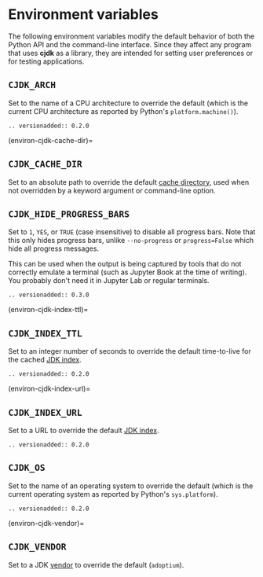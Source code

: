 <!--
This file is part of cjdk.
Copyright 2022 Board of Regents of the University of Wisconsin System
SPDX-License-Identifier: MIT
--->

# Environment variables

The following environment variables modify the default behavior of both the
Python API and the command-line interface. Since they affect any program that
uses **cjdk** as a library, they are intended for setting user preferences or
for testing applications.

## `CJDK_ARCH`

Set to the name of a CPU architecture to override the default (which is the
current CPU architecture as reported by Python's `platform.machine()`).

```{eval-rst}
.. versionadded:: 0.2.0
```

(environ-cjdk-cache-dir)=

## `CJDK_CACHE_DIR`

Set to an absolute path to override the default
[cache directory](./cachedir.md), used when not overridden by a keyword
argument or command-line option.

## `CJDK_HIDE_PROGRESS_BARS`

Set to `1`, `YES`, or `TRUE` (case insensitive) to disable all progress bars.
Note that this only hides progress bars, unlike `--no-progress` or
`progress=False` which hide all progress messages.

This can be used when the output is being captured by tools that do not
correctly emulate a terminal (such as Jupyter Book at the time of writing). You
probably don't need it in Jupyter Lab or regular terminals.

```{eval-rst}
.. versionadded:: 0.3.0
```

(environ-cjdk-index-ttl)=

## `CJDK_INDEX_TTL`

Set to an integer number of seconds to override the default time-to-live for
the cached [JDK index](./jdk-index.md).

```{eval-rst}
.. versionadded:: 0.2.0
```

(environ-cjdk-index-url)=

## `CJDK_INDEX_URL`

Set to a URL to override the default [JDK index](./jdk-index.md).

```{eval-rst}
.. versionadded:: 0.2.0
```

## `CJDK_OS`

Set to the name of an operating system to override the default (which is the
current operating system as reported by Python's `sys.platform`).

```{eval-rst}
.. versionadded:: 0.2.0
```

(environ-cjdk-vendor)=

## `CJDK_VENDOR`

Set to a JDK [vendor](./vendors.md) to override the default (`adoptium`).
